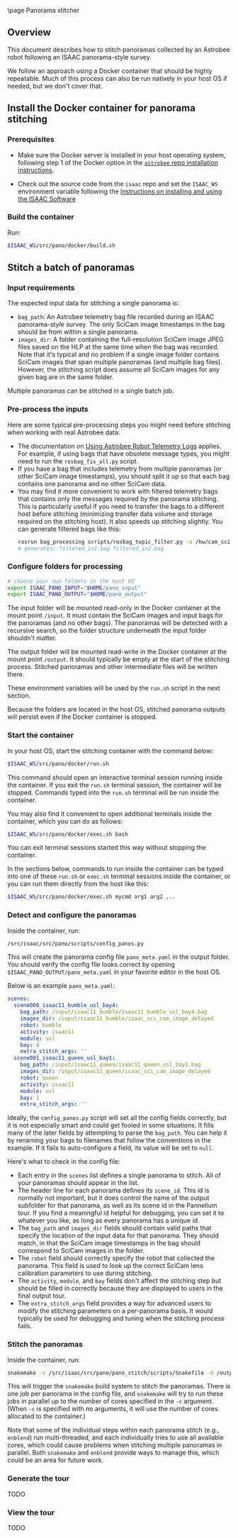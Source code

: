 \page Panorama stitcher

## Overview

This document describes how to stitch panoramas collected by an Astrobee robot following an ISAAC panorama-style survey.

We follow an approach using a Docker container that should be highly repeatable. Much of this process can also be run natively in your host OS if needed, but we don't cover that.

## Install the Docker container for panorama stitching

### Prerequisites

- Make sure the Docker server is installed in your host operating system, following step 1 of the Docker option in the [`astrobee` repo installation instructions](https://github.com/nasa/astrobee/blob/develop/INSTALL.md).

- Check out the source code from the `isaac` repo and set the `ISAAC_WS` environment variable following the [Instructions on installing and using the ISAAC Software](https://nasa.github.io/isaac/html/md_INSTALL.html)

### Build the container

Run:
```bash
$ISAAC_WS/src/pano/docker/build.sh
```

## Stitch a batch of panoramas

### Input requirements

The expected input data for stitching a single panorama is:
- `bag_path`: An Astrobee telemetry bag file recorded during an ISAAC panorama-style survey. The only SciCam image timestamps in the bag should be from within a single panorama.
- `images_dir`: A folder containing the full-resolution SciCam image JPEG files saved on the HLP at the same time when the bag was recorded. Note that it's typical and no problem if a single image folder contains SciCam images that span multiple panoramas (and multiple bag files). However, the stitching script does assume all SciCam images for any given bag are in the same folder.

Multiple panoramas can be stitched in a single batch job.

### Pre-process the inputs

Here are some typical pre-processing steps you might need before stitching when working with real Astrobee data:

- The documentation on [Using Astrobee Robot Telemetry Logs](https://nasa.github.io/astrobee/html/using_telemetry.html) applies. For example, if using bags that have obsolete message types, you might need to run the `rosbag_fix_all.py` script.
- If you have a bag that includes telemetry from multiple panoramas (or other SciCam image timestamps), you should split it up so that each bag contains one panorama and no other SciCam data.
- You may find it more convenient to work with filtered telemetry bags that contains only the messages required by the panorama stitching. This is particularly useful if you need to transfer the bags to a different host before stitching (minimizing transfer data volume and storage required on the stitching host). It also speeds up stitching slightly. You can generate filtered bags like this:
    ```bash
    rosrun bag_processing scripts/rosbag_topic_filter.py -a /hw/cam_sci/compressed -a /loc/pose in1.bag in2.bag
    # generates: filtered_in1.bag filtered_in2.bag
    ```

### Configure folders for processing

```bash
# choose your own folders in the host OS
export ISAAC_PANO_INPUT="$HOME/pano_input"
export ISAAC_PANO_OUTPUT="$HOME/pano_output"
```

The input folder will be mounted read-only in the Docker container at the mount point `/input`. It must contain the SciCam images and input bags for the panoramas (and no other bags). The panoramas will be detected with a recursive search, so the folder structure underneath the input folder shouldn't matter.

The output folder will be mounted read-write in the Docker container at the mount point `/output`. It should typically be empty at the start of the stitching process. Stitched panoramas and other intermediate files will be written there.

These environment variables will be used by the `run.sh` script in the next section.

Because the folders are located in the host OS, stitched panorama outputs will persist even if the Docker container is stopped.

### Start the container

In your host OS, start the stitching container with the command below:
```bash
$ISAAC_WS/src/pano/docker/run.sh
```

This command should open an interactive terminal session running inside the container. If you exit the `run.sh` terminal session, the container will be stopped. Commands typed into the `run.sh` terminal will be run inside the container.

You may also find it convenient to open additional terminals inside the container, which you can do as follows:
```bash
$ISAAC_WS/src/pano/docker/exec.sh bash
```
You can exit terminal sessions started this way without stopping the container.

In the sections below, commands to run inside the container can be typed into one of these `run.sh` or `exec.sh` terminal sessions inside the container, or you can run them directly from the host like this:
```bash
$ISAAC_WS/src/pano/docker/exec.sh mycmd arg1 arg2 ...
```

### Detect and configure the panoramas

Inside the container, run:
```bash
/src/isaac/src/pano/scripts/config_panos.py
```

This will create the panorama config file `pano_meta.yaml` in the output folder. You should verify the config file looks correct by opening `$ISAAC_PANO_OUTPUT/pano_meta.yaml` in your favorite editor in the host OS.

Below is an example `pano_meta.yaml`:
```yaml
scenes:
  scene000_isaac11_bumble_usl_bay4:
    bag_path: /input/isaac11_bumble/isaac11_bumble_usl_bay4.bag
    images_dir: /input/isaac11_bumble/isaac_sci_cam_image_delayed
    robot: bumble
    activity: isaac11
    module: usl
    bay: 4
    extra_stitch_args: ''
  scene001_isaac11_queen_usl_bay1:
    bag_path: /input/isaac11_queen/isaac11_queen_usl_bay1.bag
    images_dir: /input/isaac11_queen/isaac_sci_cam_image_delayed
    robot: queen
    activity: isaac11
    module: usl
    bay: 1
    extra_stitch_args: ''
```

Ideally, the `config_panos.py` script will set all the config fields correctly, but it is not especially smart and could get fooled in some situations. It fills many of the later fields by attempting to parse the `bag_path`. You can help it by renaming your bags to filenames that follow the conventions in the example. If it fails to auto-configure a field, its value will be set to `null`.

Here's what to check in the config file:
- Each entry in the `scenes` list defines a single panorama to stitch. All of your panoramas should appear in the list.
- The header line for each panorama defines its `scene_id`. This id is normally not important, but it does control the name of the output subfolder for that panorama, as well as its scene id in the Pannellum tour. If you find a meaningful id helpful for debugging, you can set it to whatever you like, as long as every panorama has a unique id.
- The `bag_path` and `images_dir` fields should contain valid paths that specify the location of the input data for that panorama. They should match, in that the SciCam image timestamps in the bag should correspond to SciCam images in the folder.
- The `robot` field should correctly specify the robot that collected the panorama. This field is used to look up the correct SciCam lens calibration parameters to use during stitching.
- The `activity`, `module`, and `bay` fields don't affect the stitching step but should be filled in correctly because they are displayed to users in the final output tour.
- The `extra_stitch_args` field provides a way for advanced users to modify the stitching parameters on a per-panorama basis. It would typically be used for debugging and tuning when the stitching process fails.

### Stitch the panoramas

Inside the container, run:
```bash
snakemake -s /src/isaac/src/pano/pano_stitch/scripts/Snakefile -d /output -c1
```

This will trigger the `snakemake` build system to stitch the panoramas. There is one job per panorama in the config file, and `snakemake` will try to run these jobs in parallel up to the number of cores specified in the `-c` argument. (When `-c` is specified with no arguments, it will use the number of cores allocated to the container.)

Note that some of the individual steps within each panorama stitch (e.g., `enblend`) run multi-threaded, and each individually tries to use all available cores, which could cause problems when stitching multiple panoramas in parallel. Both `snakemake` and `enblend` provide ways to manage this, which could be an area for future work.

### Generate the tour

TODO

### View the tour

TODO